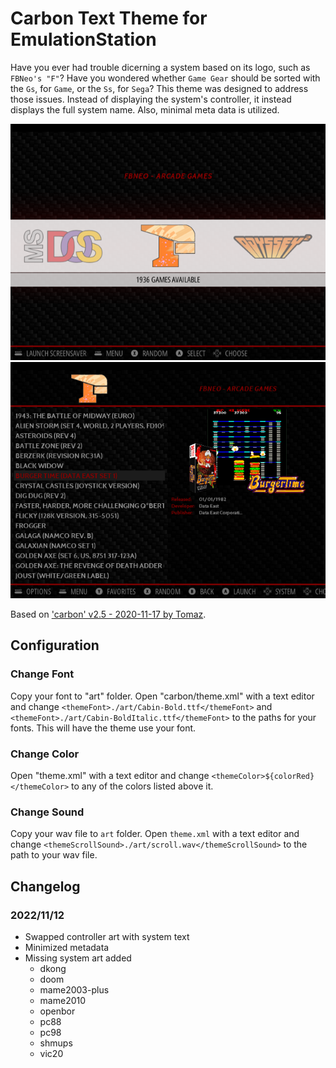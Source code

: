 # Carbon Text Theme for EmulationStation

Have you ever had trouble dicerning a system based on its logo, such as `FBNeo's "F"`? Have you wondered whether `Game Gear` should be sorted with the `Gs`, for `Game`, or the `Ss`, for `Sega`? This theme was designed to address those issues. Instead of displaying the system's controller, it instead displays the full system name. Also, minimal meta data is utilized.

![System Select](README/System%20Select.png) ![Detailed Game List](README/Detailed%20Game%20List.png)

Based on ['carbon' v2.5 - 2020-11-17 by Tomaz](https://github.com/RetroPie/es-theme-carbon-2021).

## Configuration

### Change Font

Copy your font to "art" folder.
Open "carbon/theme.xml" with a text editor and change `<themeFont>./art/Cabin-Bold.ttf</themeFont>` and `<themeFont>./art/Cabin-BoldItalic.ttf</themeFont>` to the paths for your fonts.
This will have the theme use your font.

### Change Color

Open "theme.xml" with a text editor and change `<themeColor>${colorRed}</themeColor>` to any of the colors listed above it.

### Change Sound

Copy your wav file to `art` folder.
Open `theme.xml` with a text editor and change `<themeScrollSound>./art/scroll.wav</themeScrollSound>` to the path to your wav file.

## Changelog

### 2022/11/12

* Swapped controller art with system text
* Minimized metadata
* Missing system art added
  * dkong
  * doom
  * mame2003-plus
  * mame2010
  * openbor
  * pc88
  * pc98
  * shmups
  * vic20

